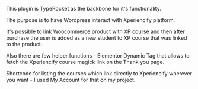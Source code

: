 This plugin is TypeRocket as the backbone for it's functionality.

The purpose is to have Wordpress interact with Xperiencify platform.

It's possible to link Woocommerce product with XP course and then after purchase the user is added as a new student to XP course that was linked to the product.

Also there are few helper functions - Elementor Dynamic Tag that allows to fetch the Xperiencify course magick link on the Thank you page.

Shortcode for listing the courses which link directly to Xperiencify wherever you want - I used My Account for that on my project.
